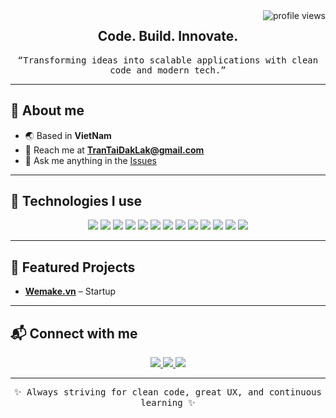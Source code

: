<!-- Visitor Counter -->
<a href="https://komarev.com/ghpvc/?username=TranTaiDakLak">
  <img align="right" src="https://komarev.com/ghpvc/?username=TranTaiDakLak&label=Visitors&color=0e75b6&style=flat" alt="profile views" />
</a>

<!-- Header -->
<h2 align="center">
   Code. Build. Innovate.
</h2>

<div align="center">
  <samp>
    “Transforming ideas into scalable applications with clean code and modern tech.”
  </samp>
</div>

---

## 👋 About me

- 🌏 Based in **VietNam**  
- 📧 Reach me at **TranTaiDakLak@gmail.com**  
- 💬 Ask me anything in the [Issues](https://github.com/TranTaiDakLak/TranTaiDakLak/issues)

---

## 🧰 Technologies I use

<p align="center">
  <img src="https://img.shields.io/badge/Javascript-111827?style=for-the-badge&logo=javascript&logoColor=F7DF1E"/>
  <img src="https://img.shields.io/badge/Typescript-111827?style=for-the-badge&logo=typescript&logoColor=3178C6"/>
  <img src="https://img.shields.io/badge/Node.js-111827?style=for-the-badge&logo=node.js&logoColor=3C873A"/>
  <img src="https://img.shields.io/badge/GoLang-111827?style=for-the-badge&logo=go&logoColor=00ADD8"/>
  <img src="https://img.shields.io/badge/Wails-111827?style=for-the-badge&logo=go&logoColor=white"/>
  <img src="https://img.shields.io/badge/C%23-111827?style=for-the-badge&logo=c-sharp&logoColor=239120"/>
  <img src="https://img.shields.io/badge/C++-111827?style=for-the-badge&logo=c%2B%2B&logoColor=00599C"/>
  <img src="https://img.shields.io/badge/HTML5-111827?style=for-the-badge&logo=html5&logoColor=E34F26"/>
  <img src="https://img.shields.io/badge/CSS3-111827?style=for-the-badge&logo=css3&logoColor=1572B6"/>
  <img src="https://img.shields.io/badge/Bootstrap-111827?style=for-the-badge&logo=bootstrap&logoColor=7952B3"/>
  <img src="https://img.shields.io/badge/SQL%20Server-111827?style=for-the-badge&logo=microsoftsqlserver&logoColor=CC2927"/>
  <img src="https://img.shields.io/badge/MySQL-111827?style=for-the-badge&logo=mysql&logoColor=4479A1"/>
  <img src="https://img.shields.io/badge/Git-111827?style=for-the-badge&logo=git&logoColor=F05032"/>
</p>

---

## 🚀 Featured Projects

- **[Wemake.vn](https://wemake.vn/)** – Startup    

---

## 📬 Connect with me

<p align="center">

  <a href="mailto:TranTaiDakLak@gmail.com" target="_blank">
    <img src="https://img.shields.io/badge/Email-111827?style=for-the-badge&logo=gmail&logoColor=EA4335"/>
  </a>
  <a href="https://linkedin.com/in/TranTaiDakLak" target="_blank">
    <img src="https://img.shields.io/badge/LinkedIn-111827?style=for-the-badge&logo=linkedin&logoColor=0A66C2"/>
  </a>
  <a href="https://t.me/TranTaiDakLak" target="_blank">
    <img src="https://img.shields.io/badge/Telegram-111827?style=for-the-badge&logo=telegram&logoColor=26A5E4"/>
  </a>
</p>

---

<div align="center">
  <samp>✨ Always striving for clean code, great UX, and continuous learning ✨</samp>
</div>
